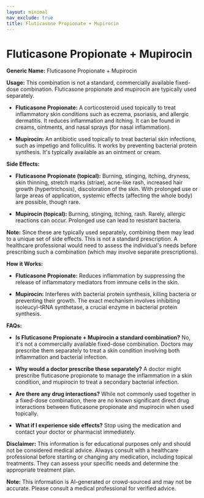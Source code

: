 ```yaml
---
layout: minimal
nav_exclude: true
title: Fluticasone Propionate + Mupirocin
---
```


# Fluticasone Propionate + Mupirocin

**Generic Name:** Fluticasone Propionate + Mupirocin

**Usage:**  This combination is not a standard, commercially available fixed-dose combination.  Fluticasone propionate and mupirocin are typically used separately.

* **Fluticasone Propionate:**  A corticosteroid used topically to treat inflammatory skin conditions such as eczema, psoriasis, and allergic dermatitis.  It reduces inflammation and itching.  It can be found in creams, ointments, and nasal sprays (for nasal inflammation).

* **Mupirocin:** An antibiotic used topically to treat bacterial skin infections, such as impetigo and folliculitis. It works by preventing bacterial protein synthesis.  It's typically available as an ointment or cream.


**Side Effects:**

* **Fluticasone Propionate (topical):**  Burning, stinging, itching, dryness, skin thinning,  stretch marks (striae), acne-like rash,  increased hair growth (hypertrichosis), discoloration of the skin.  With prolonged use or large areas of application, systemic effects (affecting the whole body) are possible, though rare.

* **Mupirocin (topical):** Burning, stinging, itching, rash.  Rarely, allergic reactions can occur.  Prolonged use can lead to resistant bacteria.

**Note:**  Since these are typically used separately, combining them may lead to a unique set of side effects. This is not a standard prescription.  A healthcare professional would need to assess the individual's needs before prescribing such a combination (which may involve separate prescriptions).


**How it Works:**

* **Fluticasone Propionate:** Reduces inflammation by suppressing the release of inflammatory mediators from immune cells in the skin.

* **Mupirocin:** Interferes with bacterial protein synthesis, killing bacteria or preventing their growth.  The exact mechanism involves inhibiting isoleucyl-tRNA synthetase, a crucial enzyme in bacterial protein synthesis.


**FAQs:**

* **Is Fluticasone Propionate + Mupirocin a standard combination?** No, it's not a commercially available fixed-dose combination.  Doctors may prescribe them separately to treat a skin condition involving both inflammation and bacterial infection.

* **Why would a doctor prescribe these separately?** A doctor might prescribe fluticasone propionate to manage the inflammation in a skin condition, and mupirocin to treat a secondary bacterial infection.

* **Are there any drug interactions?**  While not commonly used together in a fixed-dose combination, there are no known significant direct drug interactions between fluticasone propionate and mupirocin when used topically.

* **What if I experience side effects?**  Stop using the medication and contact your doctor or pharmacist immediately.

**Disclaimer:** This information is for educational purposes only and should not be considered medical advice.  Always consult with a healthcare professional before starting or changing any medication, including topical treatments.  They can assess your specific needs and determine the appropriate treatment plan.


**Note:** This information is AI-generated or crowd-sourced and may not be accurate. Please consult a medical professional for verified advice.